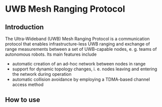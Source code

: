 # UWB Mesh Ranging Protocol

## Introduction

The Ultra-Wideband (UWB) Mesh Ranging Protocol is a communication protocol that enables infrastructure-less UWB ranging and exchange of range measurements between a set of UWB-capable nodes, e. g. teams of autonomous robots. 
Its main features include

* automatic creation of an ad-hoc network between nodes in range
* support for dynamic topology changes, i. e. nodes leaving and entering the network during operation
* automatic collision avoidance by employing a TDMA-based channel access method

## How to use

